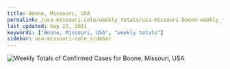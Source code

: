 ```yaml
---
title: Boone, Missouri, USA
permalink: /usa-missouri-cole/weekly_totals/usa-missouri-boone-weekly_totals.html
last_updated: Sep 22, 2021
keywords: ["Boone, Missouri, USA", "weekly totals"]
sidebar: usa-missouri-cole_sidebar
---
```


![Weekly Totals of Confirmed Cases for Boone, Missouri, USA](/covid_tracker/images/graphs/usa-missouri-boone-weekly_totals_graph.png)
